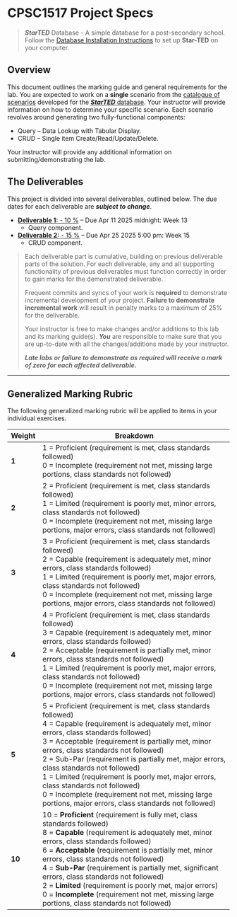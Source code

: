 # CPSC1517 Project Specs

> ***StarTED*** Database - A simple database for a post-secondary school. Follow the [Database Installation Instructions](./Database/ReadMe.md) to set up **Star-TED** on your computer.

## Overview

This document outlines the marking guide and general requirements for the lab. You are expected to work on a **single** scenario from the [catalogue of scenarios](./Scenarios/ReadMe.md) developed for the [***StarTED*** database](./Database/ReadMe.md). Your instructor will provide information on how to determine your specific scenario. Each scenario revolves around generating two fully-functional components:

* Query – Data Lookup with Tabular Display.
* CRUD – Single item Create/Read/Update/Delete.

Your instructor will provide any additional information on submitting/demonstrating the lab.

## The Deliverables

This project is divided into several deliverables, outlined below.  The due dates for each deliverable are ***subject to change***.



* [**Deliverable 1:** - 10 %](./Deliverable-1.md) – Due Apr 11 2025 midnight: Week 13
  * Query component.
* [**Deliverable 2:** - 15 %](./Deliverable-2.md) – Due Apr 25 2025 5:00 pm: Week 15
  * CRUD component.

> Each deliverable part is cumulative, building on previous deliverable parts of the solution. For each deliverable, any and all supporting functionality of previous deliverables must function correctly in order to gain marks for the demonstrated deliverable.
>
> Frequent commits and syncs of your work is **required** to demonstrate incremental development of your project. **Failure to demonstrate incremental work** will result in penalty marks to a maximum of 25% for the deliverable.
> 
> Your instructor is free to make changes and/or additions to this lab and its marking guide(s). ***You*** are responsible to make sure that you are up-to-date with all the changes/additions made by your instructor.
>
> ***Late labs or failure to demonstrate as required will receive a mark of zero for each affected deliverable.***

----

## Generalized Marking Rubric

The following generalized marking rubric will be applied to items in your individual exercises.

| Weight | Breakdown |
| ----- | --------- |
| **1** | 1 = Proficient (requirement is met, class standards followed)<br />0 = Incomplete (requirement not met, missing large portions, class standards not followed) |
| **2** | 2 = Proficient (requirement is met, class standards followed)<br />1 = Limited (requirement is poorly met, minor errors, class standards not followed)<br />0 = Incomplete (requirement not met, missing large portions, major errors, class standards not followed) |
| **3** | 3 = Proficient (requirement is met, class standards followed)<br />2 = Capable (requirement is adequately met, minor errors, class standards followed)<br />1 = Limited (requirement is poorly met, major errors, class standards not followed)<br />0 = Incomplete (requirement not met, missing large portions, major errors, class standards not followed) |
| **4** | 4 = Proficient (requirement is met, class standards followed)<br />3 = Capable (requirement is adequately met, minor errors, class standards followed)<br />2 = Acceptable (requirement is partially met, minor errors, class standards not followed)<br />1 = Limited (requirement is poorly met, major errors, class standards not followed)<br />0 = Incomplete (requirement not met, missing large portions, major errors, class standards not followed) |
| **5** | 5 = Proficient (requirement is met, class standards followed)<br />4 = Capable (requirement is adequately met, minor errors, class standards followed)<br />3 = Acceptable (requirement is partially met, minor errors, class standards not followed)<br />2 = Sub-Par (requirement is partially met, major errors, class standards not followed)<br />1 = Limited (requirement is poorly met, major errors, class standards not followed)<br />0 = Incomplete (requirement not met, missing large portions, major errors, class standards not followed) |
| **10** | 10 = **Proficient** (requirement is fully met, class standards followed)<br />8 = **Capable** (requirement is adequately met, minor errors, class standards followed)<br />6 = **Acceptable** (requirement is partially met, minor errors, class standards not followed)<br />4 = **Sub-Par** (requirement is partially met, significant errors, class standards not followed)<br />2 = **Limited** (requirement is poorly met, major errors)<br />0 = **Incomplete** (requirement not met, missing large portions, class standards not followed) |
